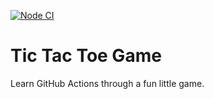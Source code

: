 
[![Node CI](https://github.com/ImadElayyan/github-actions-for-ci/actions/workflows/node.js.yml/badge.svg)](https://github.com/ImadElayyan/github-actions-for-ci/actions/workflows/node.js.yml)

# Tic Tac Toe Game

Learn GitHub Actions through a fun little game.
